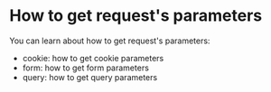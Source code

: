 # How to get request's parameters
You can learn about how to get request's parameters:
* cookie: how to get cookie parameters
* form: how to get form parameters
* query: how to get query parameters